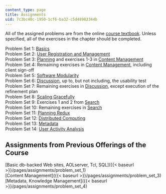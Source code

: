```yaml
---
content_type: page
title: Assignments
uid: 7c3bc40c-1950-1cf6-ba32-c5d48982344b
---
```


All of the assigned problems are from the online [course textbook](http://philip.greenspun.com/seia/). Unless specified, all of the exercises in the chapter should be completed.

Problem Set 1: [Basics](http://philip.greenspun.com/seia/basics)  
Problem Set 2: [User Registration and Management](http://philip.greenspun.com/seia/user-registration-and-management)  
Problem Set 3: [Planning](http://philip.greenspun.com/seia/planning) and exercises 1-3 in [Content Management](http://philip.greenspun.com/seia/content-management)  
Problem Set 4: Remaining exercises in [Content Management](http://philip.greenspun.com/seia/content-management), including client sign-off  
Problem Set 5: [Software Modularity](http://philip.greenspun.com/seia/software-modularity)  
Problem Set 6: [Discussion](http://philip.greenspun.com/seia/discussion), up to, but not including, the usability test  
Problem Set 7: Remaining exercises in [Discussion](http://philip.greenspun.com/seia/discussion), except execution of the refinement plan  
Problem Set 8: [Scaling Gracefully](http://philip.greenspun.com/seia/scaling)  
Problem Set 9: Exercises 1 and 2 from [Search](http://philip.greenspun.com/seia/search)  
Problem Set 10: Remaining exercises in [Search](http://philip.greenspun.com/seia/search)  
Problem Set 11: [Planning Redux](http://philip.greenspun.com/seia/planning-redux)  
Problem Set 12: [Distributed Computing](http://philip.greenspun.com/seia/distributed-computing)  
Problem Set 13: [Metadata](http://philip.greenspun.com/seia/metadata)  
Problem Set 14: [User Activity Analysis](http://philip.greenspun.com/seia/user-activity-analysis)

Assignments from Previous Offerings of the Course
-------------------------------------------------

[Basic db-backed Web sites, AOLserver, Tcl, SQL]({{< baseurl >}}/pages/assignments/problem_set_1)  
[Content Management]({{< baseurl >}}/pages/assignments/problem_set_3)  
[Metadata, Knowledge Management]({{< baseurl >}}/pages/assignments/problem_set_4)